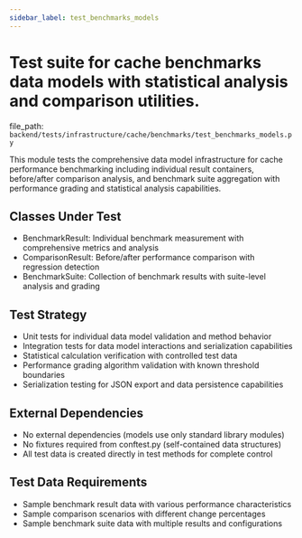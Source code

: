 ```yaml
---
sidebar_label: test_benchmarks_models
---
```


# Test suite for cache benchmarks data models with statistical analysis and comparison utilities.

  file_path: `backend/tests/infrastructure/cache/benchmarks/test_benchmarks_models.py`

This module tests the comprehensive data model infrastructure for cache performance benchmarking
including individual result containers, before/after comparison analysis, and benchmark
suite aggregation with performance grading and statistical analysis capabilities.

## Classes Under Test

- BenchmarkResult: Individual benchmark measurement with comprehensive metrics and analysis
- ComparisonResult: Before/after performance comparison with regression detection
- BenchmarkSuite: Collection of benchmark results with suite-level analysis and grading

## Test Strategy

- Unit tests for individual data model validation and method behavior
- Integration tests for data model interactions and serialization capabilities
- Statistical calculation verification with controlled test data
- Performance grading algorithm validation with known threshold boundaries
- Serialization testing for JSON export and data persistence capabilities

## External Dependencies

- No external dependencies (models use only standard library modules)
- No fixtures required from conftest.py (self-contained data structures)
- All test data is created directly in test methods for complete control

## Test Data Requirements

- Sample benchmark result data with various performance characteristics
- Sample comparison scenarios with different change percentages
- Sample benchmark suite data with multiple results and configurations
